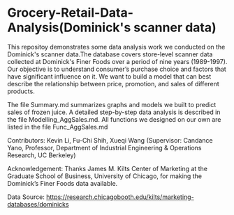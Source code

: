 # Grocery-Retail-Data-Analysis(Dominick's scanner data)

This repositoy demonstrates some data analysis work we conducted on the Dominick's scanner data.The database covers store-level scanner data collected at Dominick's Finer Foods over a period of nine years (1989-1997). Our objective is to understand consumer’s purchase choice and factors that have significant influence on it. We want to build a model that can best describe the relationship between price, promotion, and sales of different products.      

The file Summary.md summarizes graphs and models we built to predict sales of frozen juice. A detailed step-by-step data analysis is described in the file Modelling_AggSales.md. All functions we designed on our own are listed in the file  Func_AggSales.md   

Contributors: Kevin Li, Fu-Chi Shih, Xueqi Wang (Supervisor: Candance Yano, Professor, Department of Industrial Engineering & Operations Research, UC Berkeley)

Acknowledgement: Thanks James M. Kilts Center of Marketing at the Graduate School of Business, University of Chicago, for making the Dominick’s Finer Foods data available.      

Data Source: https://research.chicagobooth.edu/kilts/marketing-databases/dominicks


